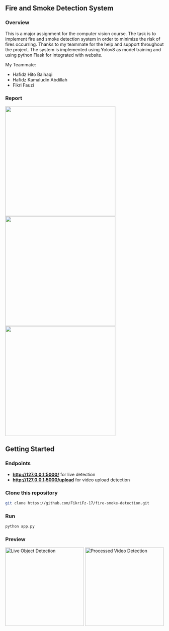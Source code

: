 ## Fire and Smoke Detection System
### Overview
This is a major assignment for the computer vision course. The task is to implement fire and smoke detection system in order to minimize the risk of fires occurring. Thanks to my teammate for the help and support throughout the project. The system is implemented using Yolov8 as model training and using python Flask for integrated with website.

My Teammate:
- Hafidz Hito Baihaqi
- Hafidz Kamaludin Abdillah
- Fikri Fauzi

### Report
<img src="https://github.com/user-attachments/assets/876e2831-edf2-4ab6-8e9e-5f4e3deee42e" width="350" height="350" />
<img src="https://github.com/user-attachments/assets/077c813d-29cf-4690-b312-c8a716f5e51d" width="350" height="350" />
<img src="https://github.com/user-attachments/assets/e5c3daba-c048-44d9-8f3b-aa0beb9d4894" width="350" height="350" />

## Getting Started

### Endpoints
- **http://127.0.0.1:5000/** for live detection
- **http://127.0.0.1:5000/upload** for video upload detection

### Clone this repository

```bash
git clone https://github.com/FikriFz-17/fire-smoke-detection.git
```

### Run
```bash
python app.py
```

### Preview
<p>
  <img src="https://github.com/user-attachments/assets/91f1032f-fb1f-462d-88d5-627d418c6957" alt="Live Object Detection" height="250px" />
  <img src="https://github.com/user-attachments/assets/487f8523-28f6-452e-8ec4-e65ea871776a" alt="Processed Video Detection" height="250px" />
</p>